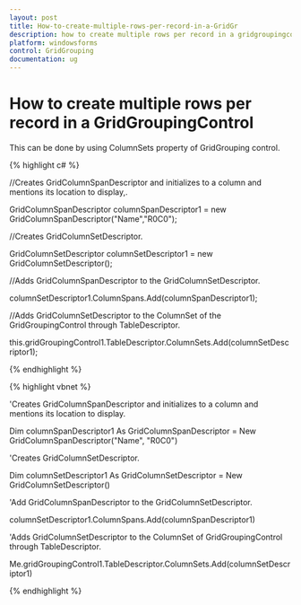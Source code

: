 ```yaml
---
layout: post
title: How-to-create-multiple-rows-per-record-in-a-GridGr
description: how to create multiple rows per record in a gridgroupingcontrol
platform: windowsforms
control: GridGrouping
documentation: ug
---
```


# How to create multiple rows per record in a GridGroupingControl

This can be done by using ColumnSets property of GridGrouping control.

{% highlight c# %}



//Creates GridColumnSpanDescriptor and initializes to a column  and mentions its location to display,. 

GridColumnSpanDescriptor columnSpanDescriptor1 = new GridColumnSpanDescriptor("Name","R0C0"); 



//Creates GridColumnSetDescriptor. 

GridColumnSetDescriptor columnSetDescriptor1 = new GridColumnSetDescriptor();



//Adds GridColumnSpanDescriptor to the GridColumnSetDescriptor. 

columnSetDescriptor1.ColumnSpans.Add(columnSpanDescriptor1);



//Adds GridColumnSetDescriptor to the ColumnSet of the GridGroupingControl through TableDescriptor.

this.gridGroupingControl1.TableDescriptor.ColumnSets.Add(columnSetDescriptor1);

{% endhighlight %}

{% highlight vbnet %}



'Creates GridColumnSpanDescriptor and initializes to a column  and mentions its location to display. 

Dim columnSpanDescriptor1 As GridColumnSpanDescriptor = New GridColumnSpanDescriptor("Name", "R0C0")



'Creates GridColumnSetDescriptor. 

Dim columnSetDescriptor1 As GridColumnSetDescriptor = New GridColumnSetDescriptor()



'Add GridColumnSpanDescriptor to the GridColumnSetDescriptor. 

columnSetDescriptor1.ColumnSpans.Add(columnSpanDescriptor1)



'Adds GridColumnSetDescriptor to the ColumnSet of GridGroupingControl through TableDescriptor.

Me.gridGroupingControl1.TableDescriptor.ColumnSets.Add(columnSetDescriptor1)

{% endhighlight %}

